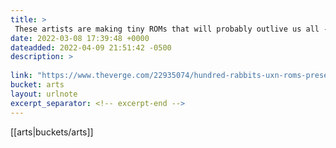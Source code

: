```yaml
---
title: > 
 These artists are making tiny ROMs that will probably outlive us all - The Verge
date: 2022-03-08 17:39:48 +0000
dateadded: 2022-04-09 21:51:42 -0500
description: > 
 
link: "https://www.theverge.com/22935074/hundred-rabbits-uxn-roms-preservation"
bucket: arts
layout: urlnote
excerpt_separator: <!-- excerpt-end -->
--- 
```

 <!-- excerpt-end -->[[arts|buckets/arts]]
